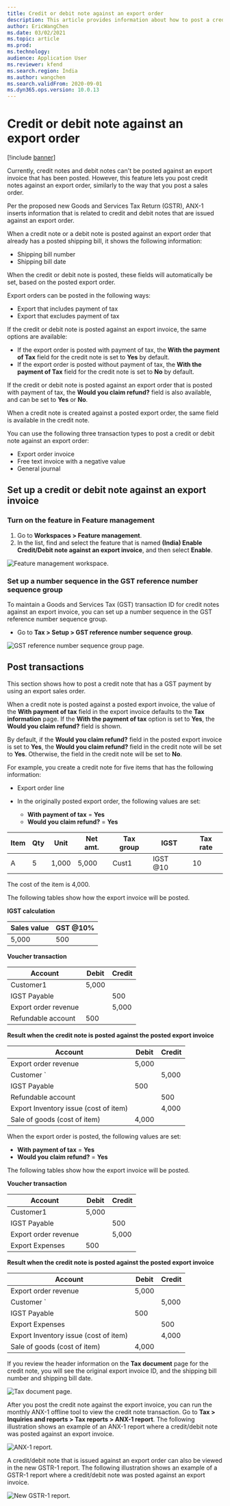 ```yaml
---
title: Credit or debit note against an export order
description: This article provides information about how to post a credit note against an export invoice in Microsoft Dynamics 365 transactions.
author: EricWangChen
ms.date: 03/02/2021
ms.topic: article
ms.prod: 
ms.technology: 
audience: Application User
ms.reviewer: kfend
ms.search.region: India
ms.author: wangchen
ms.search.validFrom: 2020-09-01
ms.dyn365.ops.version: 10.0.13
---
```


# Credit or debit note against an export order

[!include [banner](../../includes/banner.md)]

Currently, credit notes and debit notes can't be posted against an export invoice that has been posted. However, this feature lets you post credit notes against an export order, similarly to the way that you post a sales order.

Per the proposed new Goods and Services Tax Return (GSTR), ANX-1 inserts information that is related to credit and debit notes that are issued against an export order.

When a credit note or a debit note is posted against an export order that already has a posted shipping bill, it shows the following information:

- Shipping bill number
- Shipping bill date

When the credit or debit note is posted, these fields will automatically be set, based on the posted export order.

Export orders can be posted in the following ways:

- Export that includes payment of tax
- Export that excludes payment of tax

If the credit or debit note is posted against an export invoice, the same options are available:

- If the export order is posted with payment of tax, the **With the payment of Tax** field for the credit note is set to **Yes** by default.
- If the export order is posted without payment of tax, the **With the payment of Tax** field for the credit note is set to **No** by default.

If the credit or debit note is posted against an export order that is posted with payment of tax, the **Would you claim refund?** field is also available, and can be set to **Yes** or **No**.

When a credit note is created against a posted export order, the same field is available in the credit note.

You can use the following three transaction types to post a credit or debit note against an export order:

- Export order invoice
- Free text invoice with a negative value
- General journal

## Set up a credit or debit note against an export invoice

### Turn on the feature in Feature management

1. Go to **Workspaces \> Feature management**.
2. In the list, find and select the feature that is named **(India) Enable Credit/Debit note against an export invoice**, and then select **Enable**.

![Feature management workspace.](../media/Credit-Debit-note-EO-001.PNG)

### Set up a number sequence in the GST reference number sequence group

To maintain a Goods and Services Tax (GST) transaction ID for credit notes against an export invoice, you can set up a number sequence in the GST reference number sequence group.

- Go to **Tax \> Setup \> GST reference number sequence group**.

![GST reference number sequence group page.](../media/Credit-Debit-note-EO-002.PNG)

## Post transactions

This section shows how to post a credit note that has a GST payment by using an export sales order.

When a credit note is posted against a posted export invoice, the value of the **With payment of tax** field in the export invoice defaults to the **Tax information** page. If the **With the payment of tax** option is set to **Yes**, the **Would you claim refund?** field is shown.

By default, if the **Would you claim refund?** field in the posted export invoice is set to **Yes**, the **Would you claim refund?** field in the credit note will be set to **Yes**. Otherwise, the field in the credit note will be set to **No**.

For example, you create a credit note for five items that has the following information:

- Export order line
- In the originally posted export order, the following values are set:

    - **With payment of tax** = **Yes**
    - **Would you claim refund?** = **Yes**

| Item | Qty | Unit  | Net amt. | Tax group | IGST     | Tax rate |
|------|-----|-------|----------|-----------|----------|----------|
| A    | 5   | 1,000 | 5,000    | Cust1     | IGST @10 | 10       |

The cost of the item is 4,000.

The following tables show how the export invoice will be posted.

**IGST calculation**
 
| Sales value | GST @10% |
|-------------|----------|
| 5,000       | 500      |

**Voucher transaction**

| Account              | Debit | Credit |
|----------------------|-------|--------|
| Customer1            | 5,000 |        |
| IGST Payable         |       | 500    |
| Export order revenue |       | 5,000  |
| Refundable account   | 500   |        | 

**Result when the credit note is posted against the posted export invoice**

| Account                               | Debit | Credit |
|---------------------------------------|-------|--------|
| Export order revenue                  | 5,000 |        |
| Customer `                            |       | 5,000  |
| IGST Payable                          | 500   |        |
| Refundable account                    |       | 500    |
| Export Inventory issue (cost of item) |       | 4,000  |
| Sale of goods (cost of item)          | 4,000 |        |

When the export order is posted, the following values are set:

- **With payment of tax** = **Yes**
- **Would you claim refund?** = **Yes**

The following tables show how the export invoice will be posted.

**Voucher transaction**

| Account              | Debit | Credit |
|----------------------|-------|--------|
| Customer1            | 5,000 |        |
| IGST Payable         |       | 500    |
| Export order revenue |       | 5,000  |
| Export Expenses      | 500   |        |

**Result when the credit note is posted against the posted export invoice**

| Account                               | Debit | Credit |
|---------------------------------------|-------|--------|
| Export order revenue                  | 5,000 |        |
| Customer `                            |       | 5,000  |
| IGST Payable                          | 500   |        |
| Export Expenses                       |       | 500    |
| Export Inventory issue (cost of item) |       | 4,000  |
| Sale of goods (cost of item)          | 4,000 |        |

If you review the header information on the **Tax document** page for the credit note, you will see the original export invoice ID, and the shipping bill number and shipping bill date.

![Tax document page.](../media/Credit-Debit-note-EO-003.PNG)

After you post the credit note against the export invoice, you can run the monthly ANX-1 offline tool to view the credit note transaction. Go to **Tax \> Inquiries and reports \> Tax reports \> ANX-1 report**. The following illustration shows an example of an ANX-1 report where a credit/debit note was posted against an export invoice.

![ANX-1 report.](../media/Credit-Debit-note-EO-005.PNG)

A credit/debit note that is issued against an export order can also be viewed in the new GSTR-1 report. The following illustration shows an example of a GSTR-1 report where a credit/debit note was posted against an export invoice.

![New GSTR-1 report.](../media/Credit-Debit-note-EO-004.PNG)
